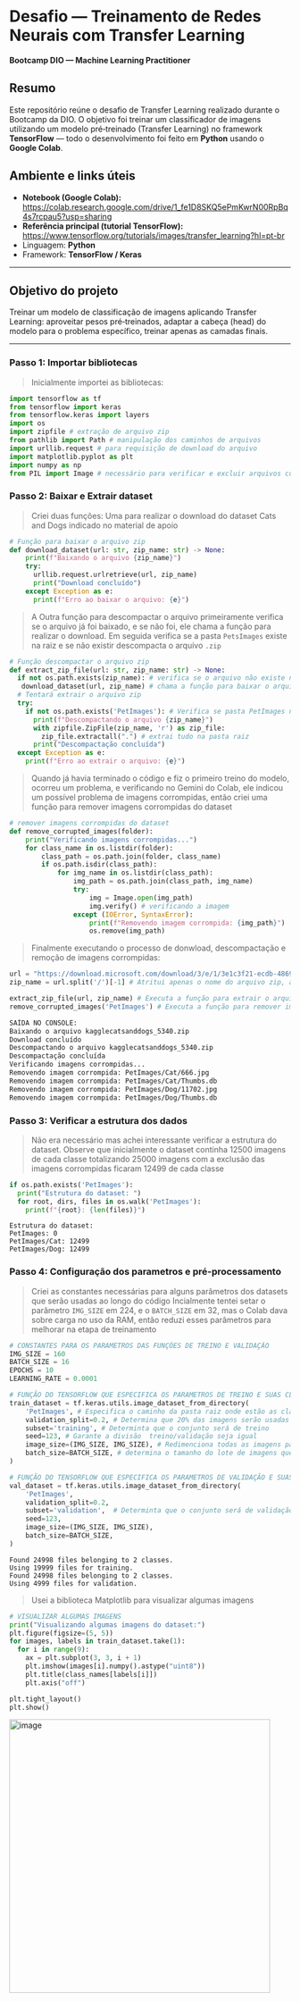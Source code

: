 # Desafio — Treinamento de Redes Neurais com Transfer Learning

**Bootcamp DIO — Machine Learning Practitioner**

## Resumo
Este repositório reúne o desafio de Transfer Learning realizado durante o Bootcamp da DIO. O objetivo foi treinar um classificador de imagens utilizando um modelo pré‑treinado (Transfer Learning) no framework **TensorFlow** — todo o desenvolvimento foi feito em **Python** usando o **Google Colab**.

## Ambiente e links úteis
- **Notebook (Google Colab):** https://colab.research.google.com/drive/1_fe1D8SKQ5ePmKwrN00RpBq4s7rcpau5?usp=sharing
- **Referência principal (tutorial TensorFlow):** https://www.tensorflow.org/tutorials/images/transfer_learning?hl=pt-br
- Linguagem: **Python**
- Framework: **TensorFlow / Keras**

---

## Objetivo do projeto
Treinar um modelo de classificação de imagens aplicando Transfer Learning: aproveitar pesos pré‑treinados, adaptar a cabeça (head) do modelo para o problema específico, treinar apenas as camadas finais.

---
### Passo 1: Importar bibliotecas
> Inicialmente importei as bibliotecas:
```python
import tensorflow as tf
from tensorflow import keras
from tensorflow.keras import layers
import os 
import zipfile # extração de arquivo zip
from pathlib import Path # manipulação dos caminhos de arquivos
import urllib.request # para requisição de download do arquivo
import matplotlib.pyplot as plt
import numpy as np
from PIL import Image # necessário para verificar e excluir arquivos corrompidos do dataset
```

### Passo 2: Baixar e Extrair dataset
> Criei duas funções:
> Uma para realizar o download do dataset Cats and Dogs indicado no material de apoio
```python
# Função para baixar o arquivo zip
def download_dataset(url: str, zip_name: str) -> None:
    print(f"Baixando o arquivo {zip_name}")
    try:
      urllib.request.urlretrieve(url, zip_name)
      print("Download concluído")
    except Exception as e:
      print(f"Erro ao baixar o arquivo: {e}")
```
> A Outra função para descompactar o arquivo primeiramente verifica se o arquivo já foi baixado, e se não foi, ele chama a função para realizar o download. Em seguida verifica se a pasta `PetsImages` existe na raiz e se não existir descompacta o arquivo `.zip`
```python
# Função descompactar o arquivo zip
def extract_zip_file(url: str, zip_name: str) -> None:
  if not os.path.exists(zip_name): # verifica se o arquivo não existe na pasta raiz
   download_dataset(url, zip_name) # chama a função para baixar o arquivo
  # Tentará extrair o arquivo zip
  try:
    if not os.path.exists('PetImages'): # Verifica se pasta PetImages não existe
      print(f"Descompactando o arquivo {zip_name}")
      with zipfile.ZipFile(zip_name, 'r') as zip_file:
        zip_file.extractall(".") # extrai tudo na pasta raiz
      print("Descompactação concluída")
  except Exception as e:
    print(f"Erro ao extrair o arquivo: {e}")
```
> Quando já havia terminado o código e fiz o primeiro treino do modelo, ocorreu um problema, e verificando no Gemini do Colab, ele indicou um possível problema de imagens corrompidas, então criei uma função para remover imagens corrompidas do dataset
```python
# remover imagens corrompidas do dataset
def remove_corrupted_images(folder):
    print("Verificando imagens corrompidas...")
    for class_name in os.listdir(folder):
        class_path = os.path.join(folder, class_name)
        if os.path.isdir(class_path):
            for img_name in os.listdir(class_path):
                img_path = os.path.join(class_path, img_name)
                try:
                    img = Image.open(img_path)
                    img.verify() # verificando a imagem
                except (IOError, SyntaxError):
                    print(f"Removendo imagem corrompida: {img_path}")
                    os.remove(img_path)
```
> Finalmente executando o processo de donwload, descompactação e remoção de imagens corrompidas:
```python
url = "https://download.microsoft.com/download/3/e/1/3e1c3f21-ecdb-4869-8368-6deba77b919f/kagglecatsanddogs_5340.zip"
zip_name = url.split('/')[-1] # Atritui apenas o nome do arquivo zip, a partir da url

extract_zip_file(url, zip_name) # Executa a função para extrair o arquivo zip
remove_corrupted_images('PetImages') # Executa a função para remover imagens corrompidas
```
```bash
SAÍDA NO CONSOLE:
Baixando o arquivo kagglecatsanddogs_5340.zip
Download concluído
Descompactando o arquivo kagglecatsanddogs_5340.zip
Descompactação concluída
Verificando imagens corrompidas...
Removendo imagem corrompida: PetImages/Cat/666.jpg
Removendo imagem corrompida: PetImages/Cat/Thumbs.db
Removendo imagem corrompida: PetImages/Dog/11702.jpg
Removendo imagem corrompida: PetImages/Dog/Thumbs.db
```

### Passo 3: Verificar a estrutura dos dados
> Não era necessário mas achei interessante verificar a estrutura do dataset.
> Observe que inicialmente o dataset continha 12500 imagens de cada classe totalizando 25000 imagens com a exclusão das imagens corrompidas ficaram 12499 de cada classe
```python
if os.path.exists('PetImages'):
  print("Estrutura do dataset: ")
  for root, dirs, files in os.walk('PetImages'):
    print(f"{root}: {len(files)}")
```
```
Estrutura do dataset: 
PetImages: 0
PetImages/Cat: 12499
PetImages/Dog: 12499
```

### Passo 4: Configuração dos parametros e pré-processamento
> Criei as constantes necessárias para alguns parâmetros dos datasets que serão usadas ao longo do código
> Incialmente tentei setar o parâmetro `IMG_SIZE` em 224, e o `BATCH_SIZE` em 32, mas o Colab dava sobre carga no uso da RAM, então reduzi esses parâmetros para melhorar na etapa de treinamento  
```python
# CONSTANTES PARA OS PARAMETROS DAS FUNÇÕES DE TREINO E VALIDAÇÃO
IMG_SIZE = 160
BATCH_SIZE = 16
EPOCHS = 10
LEARNING_RATE = 0.0001

# FUNÇÃO DO TENSORFLOW QUE ESPECIFICA OS PARAMETROS DE TREINO E SUAS CLASSES
train_dataset = tf.keras.utils.image_dataset_from_directory(
    'PetImages', # Especifica o caminho da pasta raiz onde estão as classes Cat e Dog
    validation_split=0.2, # Determina que 20% das imagens serão usadas na validação ()
    subset='training', # Determinta que o conjunto será de treino
    seed=123, # Garante a divisão  treino/validação seja igual
    image_size=(IMG_SIZE, IMG_SIZE), # Redimenciona todas as imagens para o padrão da rede neural
    batch_size=BATCH_SIZE, # determina o tamanho do lote de imagens que serão passadas ao modelo por vez
)

# FUNÇÃO DO TENSORFLOW QUE ESPECIFICA OS PARAMETROS DE VALIDAÇÃO E SUAS CLASSES
val_dataset = tf.keras.utils.image_dataset_from_directory(
    'PetImages',
    validation_split=0.2,
    subset='validation',  # Determinta que o conjunto será de validação
    seed=123,
    image_size=(IMG_SIZE, IMG_SIZE),
    batch_size=BATCH_SIZE,
)
```
```
Found 24998 files belonging to 2 classes. 
Using 19999 files for training.
Found 24998 files belonging to 2 classes.
Using 4999 files for validation.
```
> Usei a biblioteca Matplotlib para visualizar algumas imagens
```python
# VISUALIZAR ALGUMAS IMAGENS
print("Visualizando algumas imagens do dataset:")
plt.figure(figsize=(5, 5))
for images, labels in train_dataset.take(1):
  for i in range(9):
    ax = plt.subplot(3, 3, i + 1)
    plt.imshow(images[i].numpy().astype("uint8"))
    plt.title(class_names[labels[i]])
    plt.axis("off")

plt.tight_layout()
plt.show()
```
<img width="467" height="490" alt="image" src="https://github.com/user-attachments/assets/07714f77-b795-4347-9772-98ef50969e5e" />




